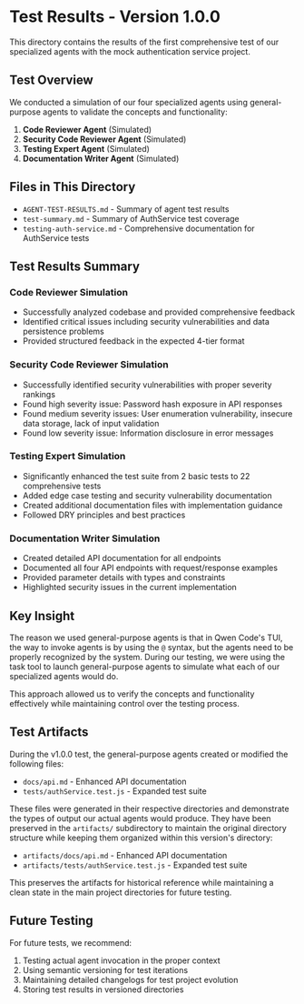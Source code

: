 # Test Results - Version 1.0.0

This directory contains the results of the first comprehensive test of our specialized agents with the mock authentication service project.

## Test Overview

We conducted a simulation of our four specialized agents using general-purpose agents to validate the concepts and functionality:

1. **Code Reviewer Agent** (Simulated)
2. **Security Code Reviewer Agent** (Simulated)
3. **Testing Expert Agent** (Simulated)
4. **Documentation Writer Agent** (Simulated)

## Files in This Directory

- `AGENT-TEST-RESULTS.md` - Summary of agent test results
- `test-summary.md` - Summary of AuthService test coverage
- `testing-auth-service.md` - Comprehensive documentation for AuthService tests

## Test Results Summary

### Code Reviewer Simulation
- Successfully analyzed codebase and provided comprehensive feedback
- Identified critical issues including security vulnerabilities and data persistence problems
- Provided structured feedback in the expected 4-tier format

### Security Code Reviewer Simulation
- Successfully identified security vulnerabilities with proper severity rankings
- Found high severity issue: Password hash exposure in API responses
- Found medium severity issues: User enumeration vulnerability, insecure data storage, lack of input validation
- Found low severity issue: Information disclosure in error messages

### Testing Expert Simulation
- Significantly enhanced the test suite from 2 basic tests to 22 comprehensive tests
- Added edge case testing and security vulnerability documentation
- Created additional documentation files with implementation guidance
- Followed DRY principles and best practices

### Documentation Writer Simulation
- Created detailed API documentation for all endpoints
- Documented all four API endpoints with request/response examples
- Provided parameter details with types and constraints
- Highlighted security issues in the current implementation

## Key Insight

The reason we used general-purpose agents is that in Qwen Code's TUI, the way to invoke agents is by using the `@` syntax, but the agents need to be properly recognized by the system. During our testing, we were using the task tool to launch general-purpose agents to simulate what each of our specialized agents would do.

This approach allowed us to verify the concepts and functionality effectively while maintaining control over the testing process.

## Test Artifacts

During the v1.0.0 test, the general-purpose agents created or modified the following files:

- `docs/api.md` - Enhanced API documentation
- `tests/authService.test.js` - Expanded test suite

These files were generated in their respective directories and demonstrate the types of output our actual agents would produce. They have been preserved in the `artifacts/` subdirectory to maintain the original directory structure while keeping them organized within this version's directory:

- `artifacts/docs/api.md` - Enhanced API documentation
- `artifacts/tests/authService.test.js` - Expanded test suite

This preserves the artifacts for historical reference while maintaining a clean state in the main project directories for future testing.

## Future Testing

For future tests, we recommend:
1. Testing actual agent invocation in the proper context
2. Using semantic versioning for test iterations
3. Maintaining detailed changelogs for test project evolution
4. Storing test results in versioned directories